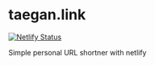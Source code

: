 # taegan.link

[![Netlify Status](https://api.netlify.com/api/v1/badges/a6b50957-c14b-44b9-9421-50a3b1b8721e/deploy-status)](https://app.netlify.com/sites/kind-jackson-748eb6/deploys)

Simple personal URL shortner with netlify
